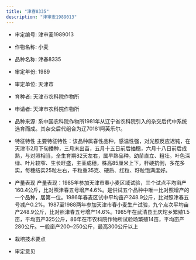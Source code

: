 ```yaml
---
title: "津春8335"
description: "津审麦1989013"
---
```

* 审定编号:  津审麦1989013

*  作物名称:  小麦

*  品种名称:  津春8335

*  审定年份:  1989

*  审定单位:  天津市

* 育种者:  天津市农科院作物所

*  申请者:  天津市农科院作物所

*  品种来源:  系中国农科院作物所1981年从辽宁省农科院引入的杂交后代中系统选育而成。其杂交后代组合为辽70181阿芙乐尔。

*  特征特性
主要特征特性：该品种属春性品种，感温性强，对光照反应迟钝，在天津市2月下旬播种，三月末出苗，五月十五日前后抽穗，六月十八日前后成熟，与对照相当，全生育期82天左右，属早熟品种。幼苗直立、粗壮。叶色深绿、叶片较窄、生长旺盛，主茎成穗，株高85厘米上下，杆硬抗倒，多花多实，每穗结实25粒左右，千粒重35克、硬质、红粒、籽粒饱满度好。

*  产量表现
产量表现：1985年参加天津市春小麦区域试验，三个试点平均亩产160.4公斤，比对照津春五号增产4.6%。是供试五个品种中唯一比对照增产的一个品种，居第一位。1986年春麦区试中平均亩产248.9公斤，比对照津春五号减产0.2%。1987至1988两年参加天津市春小麦生产试验，九个点次平均亩产248.9公斤，比对照津春五号增产14.6%。1985年在武清县王庆坨乡繁殖1.5亩，平均亩产325公斤，86年在市农科院作物所试验场繁殖14亩，平均亩产280公斤。一般亩产200~250公斤，最高300公斤以上

*  栽培技术要点


*  审定意见

